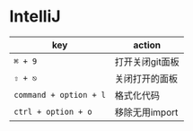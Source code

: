 # IntelliJ

key | action
-- | --
`⌘ + 9` | 打开关闭git面板
`⇧ + ⎋` | 关闭打开的面板
`command + option + l` | 格式化代码
`ctrl + option + o` | 移除无用import
